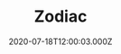 ---
title: "Zodiac"
year: 2007
date: 2020-07-18T12:00:03.000Z
permalink: /almanac/movies/2020-07-18-zodiac/index.html
link: https://letterboxd.com/rknightuk/film/zodiac/2/
rating: 3
tmdbid: 1949
---